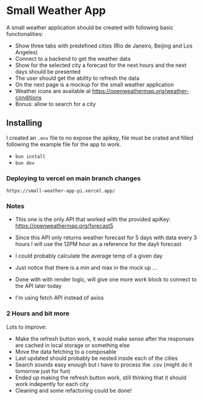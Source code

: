 # Small Weather App
A small weather application should be created with following basic functionalities:
- Show three tabs with predefined cities (Rio de Janeiro, Beijing and Los Angeles)
- Connect to a backend to get the weather data
- Show for the selected city a forecast for the next hours and the next days should be
presented
- The user should get the ability to refresh the data
- On the next page is a mockup for the small weather application
- Weather icons are available at https://openweathermap.org/weather-conditions
- Bonus: allow to search for a city

## Installing

I created an ```.env``` file to no expose the apikey, file must be crated and filled following the example file for the app to work.

- ```bun install```
- ```bun dev```



### Deploying to vercel on main branch changes
	https://small-weather-app-pi.vercel.app/

### Notes
- This one is the only API that worked with the provided apiKey: https://openweathermap.org/forecast5
- Since this API  only returns weather forecast for 5 days with data every 3 hours I will use the 12PM hour as a reference for the dayli forecast
- I could probably calculate the average temp of a given day 
- Just notice that there is a min and max in the mock up ...
- Done with with render logic, will give one more work block to connect to the API later today

- I'm using fetch API instead of axios

### 2 Hours and bit more
Lots to improve:
- Make the refresh button work, it would make sense after the responses are cached in local storage or something else
- Move the data fetching to a composable
- Last updated should probably be nested inside each of the cities
- Search sounds easy enough but i have to process the .csv  (might do it tomorrow just for fun)
- Ended up making the refresh button work, still thinking that it should work indepently for each city 
- Cleaning and some refactoring could be done!
